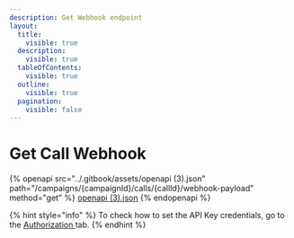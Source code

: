 ```yaml
---
description: Get Webhook endpoint
layout:
  title:
    visible: true
  description:
    visible: true
  tableOfContents:
    visible: true
  outline:
    visible: true
  pagination:
    visible: false
---
```


# Get Call Webhook

{% openapi src="../.gitbook/assets/openapi (3).json" path="/campaigns/{campaignId}/calls/{callId}/webhook-payload" method="get" %}
[openapi (3).json](<../.gitbook/assets/openapi (3).json>)
{% endopenapi %}

{% hint style="info" %}
To check how to set the API Key credentials, go to the [Authorization ](authorization.md)tab.
{% endhint %}

